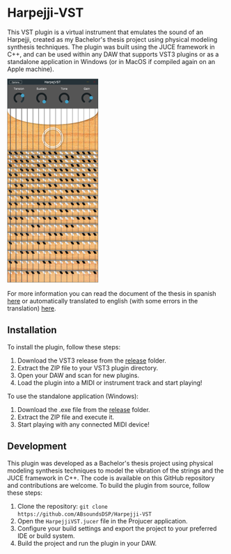 # Harpejji-VST
This VST plugin is a virtual instrument that emulates the sound of an Harpejji, created as my Bachelor's thesis project using physical modeling synthesis techniques. The plugin was built using the JUCE framework in C++, and can be used within any DAW that supports VST3 plugins or as a standalone application in Windows (or in MacOS if compiled again on an Apple machine).
 
<img src="Harpejji_VST.png" width = 209 height = 468>

For more information you can read the document of the thesis in spanish [here](Harpejji_VST_Spanish.pdf) or automatically translated to english (with some errors in the translation) [here](Harpejji_VST_Translated.pdf).

## Installation
To install the plugin, follow these steps:
1. Download the VST3 release from the [release](Release) folder.
2. Extract the ZIP file to your VST3 plugin directory.
3. Open your DAW and scan for new plugins.
4. Load the plugin into a MIDI or instrument track and start playing!

To use the standalone application (Windows):
1. Download the .exe file from the [release](Release) folder.
2. Extract the ZIP file and execute it.
3. Start playing with any connected MIDI device!

## Development
This plugin was developed as a Bachelor's thesis project using physical modeling synthesis techniques to model the vibration of the strings and the JUCE framework in C++. The code is available on this GitHub repository and contributions are welcome. To build the plugin from source, follow these steps:

1. Clone the repository: `git clone https://github.com/ABsoundsDSP/Harpejji-VST`
2. Open the `HarpejjiVST.jucer` file in the Projucer application.
3. Configure your build settings and export the project to your preferred IDE or build system.
4. Build the project and run the plugin in your DAW.
